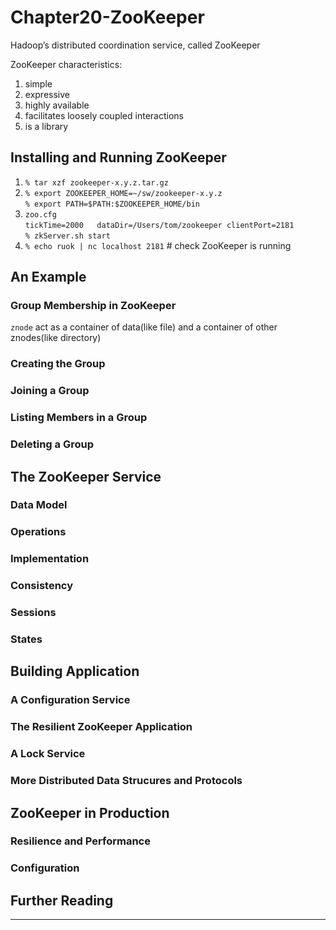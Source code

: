 # Chapter20-ZooKeeper
Hadoop’s distributed coordination service, called ZooKeeper

ZooKeeper characteristics:
1. simple
2. expressive
3. highly available
4. facilitates loosely coupled interactions
5. is a library

## Installing and Running ZooKeeper
1. `% tar xzf zookeeper-x.y.z.tar.gz`
2. `% export ZOOKEEPER_HOME=~/sw/zookeeper-x.y.z`  
`% export PATH=$PATH:$ZOOKEEPER_HOME/bin`
3. `zoo.cfg`  
`tickTime=2000  
dataDir=/Users/tom/zookeeper
clientPort=2181`  
`% zkServer.sh start`
4. `% echo ruok | nc localhost 2181` # check ZooKeeper is running

## An Example

### Group Membership in ZooKeeper
`znode` act as a container of data(like file) and a container of other znodes(like directory)
### Creating the Group

### Joining a Group

### Listing Members in a Group

### Deleting a Group

## The ZooKeeper Service

### Data Model

### Operations

### Implementation

### Consistency

### Sessions

### States

## Building Application


### A Configuration Service


### The Resilient ZooKeeper Application

### A Lock Service

### More Distributed Data Strucures and Protocols

## ZooKeeper in Production

### Resilience and Performance

### Configuration

## Further Reading


































---
